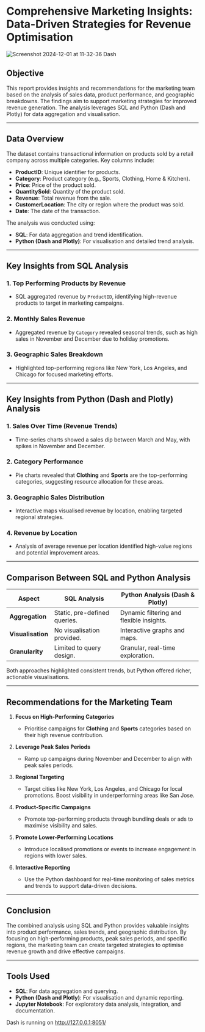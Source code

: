 # Comprehensive Marketing Insights: Data-Driven Strategies for Revenue Optimisation


![Screenshot 2024-12-01 at 11-32-36 Dash](https://github.com/user-attachments/assets/8c7049f8-0f87-4157-b95b-fb9dde77a72b)


## Objective
This report provides insights and recommendations for the marketing team based on the analysis of sales data, product performance, and geographic breakdowns. The findings aim to support marketing strategies for improved revenue generation. The analysis leverages SQL and Python (Dash and Plotly) for data aggregation and visualisation.

---

## Data Overview
The dataset contains transactional information on products sold by a retail company across multiple categories. Key columns include:
- **ProductID**: Unique identifier for products.
- **Category**: Product category (e.g., Sports, Clothing, Home & Kitchen).
- **Price**: Price of the product sold.
- **QuantitySold**: Quantity of the product sold.
- **Revenue**: Total revenue from the sale.
- **CustomerLocation**: The city or region where the product was sold.
- **Date**: The date of the transaction.

The analysis was conducted using:
- **SQL**: For data aggregation and trend identification.
- **Python (Dash and Plotly)**: For visualisation and detailed trend analysis.

---

## Key Insights from SQL Analysis

### 1. Top Performing Products by Revenue
- SQL aggregated revenue by `ProductID`, identifying high-revenue products to target in marketing campaigns.

### 2. Monthly Sales Revenue
- Aggregated revenue by `Category` revealed seasonal trends, such as high sales in November and December due to holiday promotions.

### 3. Geographic Sales Breakdown
- Highlighted top-performing regions like New York, Los Angeles, and Chicago for focused marketing efforts.

---

## Key Insights from Python (Dash and Plotly) Analysis

### 1. Sales Over Time (Revenue Trends)
- Time-series charts showed a sales dip between March and May, with spikes in November and December.

### 2. Category Performance
- Pie charts revealed that **Clothing** and **Sports** are the top-performing categories, suggesting resource allocation for these areas.

### 3. Geographic Sales Distribution
- Interactive maps visualised revenue by location, enabling targeted regional strategies.

### 4. Revenue by Location
- Analysis of average revenue per location identified high-value regions and potential improvement areas.

---

## Comparison Between SQL and Python Analysis

| Aspect         | SQL Analysis                           | Python Analysis (Dash & Plotly)          |
|----------------|----------------------------------------|------------------------------------------|
| **Aggregation** | Static, pre-defined queries.           | Dynamic filtering and flexible insights. |
| **Visualisation** | No visualisation provided.            | Interactive graphs and maps.             |
| **Granularity**  | Limited to query design.              | Granular, real-time exploration.         |

Both approaches highlighted consistent trends, but Python offered richer, actionable visualisations.

---

## Recommendations for the Marketing Team

1. **Focus on High-Performing Categories**
   - Prioritise campaigns for **Clothing** and **Sports** categories based on their high revenue contribution.

2. **Leverage Peak Sales Periods**
   - Ramp up campaigns during November and December to align with peak sales periods.

3. **Regional Targeting**
   - Target cities like New York, Los Angeles, and Chicago for local promotions. Boost visibility in underperforming areas like San Jose.

4. **Product-Specific Campaigns**
   - Promote top-performing products through bundling deals or ads to maximise visibility and sales.

5. **Promote Lower-Performing Locations**
   - Introduce localised promotions or events to increase engagement in regions with lower sales.

6. **Interactive Reporting**
   - Use the Python dashboard for real-time monitoring of sales metrics and trends to support data-driven decisions.

---

## Conclusion

The combined analysis using SQL and Python provides valuable insights into product performance, sales trends, and geographic distribution. By focusing on high-performing products, peak sales periods, and specific regions, the marketing team can create targeted strategies to optimise revenue growth and drive effective campaigns.

---

## Tools Used
- **SQL**: For data aggregation and querying.
- **Python (Dash and Plotly)**: For visualisation and dynamic reporting.
- **Jupyter Notebook**: For exploratory data analysis, integration, and documentation.


Dash is running on http://127.0.0.1:8051/
